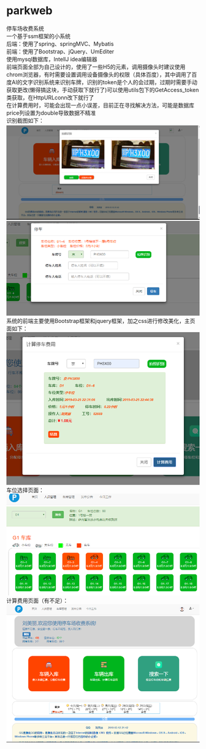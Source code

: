 # parkweb
停车场收费系统<br>
一个基于ssm框架的小系统<br>
后端：使用了spring、springMVC、Mybatis<br>
前端：使用了Bootstrap、jQuery、UmEditer<br>
使用mysql数据库，IntellJ idea编辑器<br>
前端页面全部为自己设计的，使用了一些H5的元素，调用摄像头时建议使用chrom浏览器，有时需要设置调用设备摄像头的权限（具体百度），其中调用了百度AI的文字识别系统来识别车牌，识别的token是个人的会过期，过期时需要手动获取更改(懒得搞这块，手动获取下就行了)可以使用utils包下的GetAccess_token类获取，在HttpURLconn改下就行了<br>
在计算费用时，可能会出现一点小误差，目前正在寻找解决方法，可能是数据库price列设置为double导致数据不精准<br>
识别截图如下：<br>
<img src="https://raw.githubusercontent.com/flowingwaters/images/master/parkweb-img/4.PNG" width="650"/>
<img src="https://raw.githubusercontent.com/flowingwaters/images/master/parkweb-img/5.PNG" width="650"/>
<br>
系统的前端主要使用Bootstrap框架和jquery框架，加之css进行修改美化，主页面如下：<br>
<img src="https://raw.githubusercontent.com/flowingwaters/images/master/parkweb-img/6.PNG" width="650"/>
<br>
车位选择页面：<br>
<img src="https://raw.githubusercontent.com/flowingwaters/images/master/parkweb-img/7.PNG" width="650"/>
<br>
计算费用页面（有不足）：<br>
<img src="https://raw.githubusercontent.com/flowingwaters/images/master/parkweb-img/8.PNG" width="650"/>
